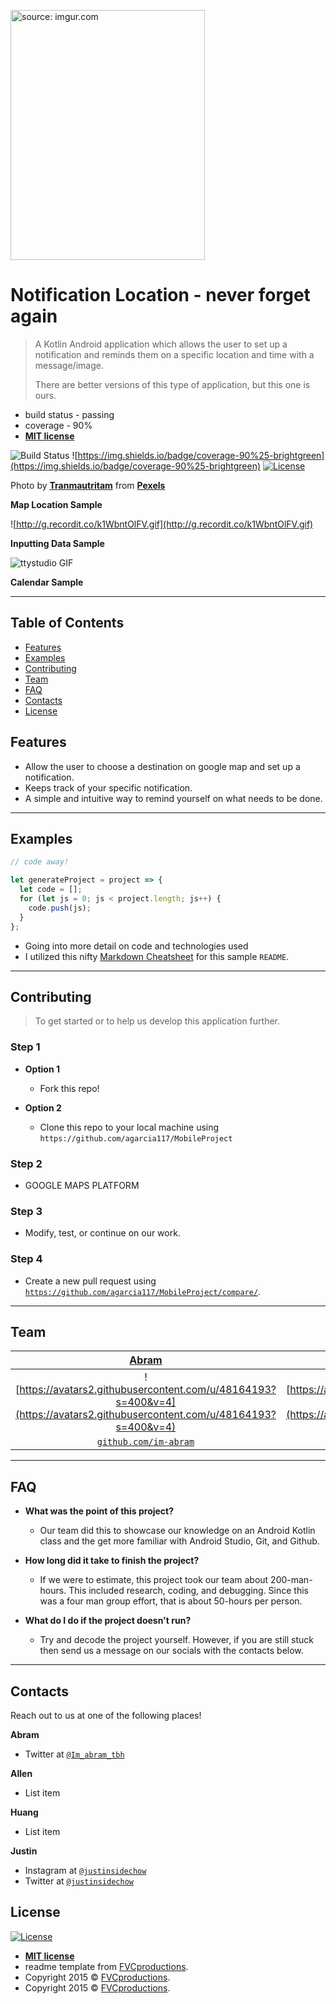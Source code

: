 
<a href="https://imgur.com/5B6WccZ"><img src="https://i.imgur.com/5B6WccZ.png" title="source: imgur.com" width="311" height="400"/> </a>

# Notification Location  - never forget again

> A Kotlin Android application which allows the user to set up a notification and reminds them on a specific location and time with a message/image.
> 
> There are better versions of this type of application, but this one is ours.



- build status - passing
- coverage - 90%
- **[MIT license](http://opensource.org/licenses/mit-license.php)**


![Build Status](http://img.shields.io/travis/badges/badgerbadgerbadger.svg?style=flat-square) ![https://img.shields.io/badge/coverage-90%25-brightgreen](https://img.shields.io/badge/coverage-90%25-brightgreen) [![License](http://img.shields.io/:license-mit-blue.svg?style=flat-square)](http://badges.mit-license.org) 


Photo by **[Tranmautritam](https://www.pexels.com/@tranmautritam?utm_content=attributionCopyText&utm_medium=referral&utm_source=pexels)** from **[Pexels](https://www.pexels.com/photo/photo-of-gray-and-white-tabby-kitten-sitting-on-sofa-2194261/?utm_content=attributionCopyText&utm_medium=referral&utm_source=pexels)**

**Map Location Sample**

![http://g.recordit.co/k1WbntOlFV.gif](http://g.recordit.co/k1WbntOlFV.gif)

**Inputting Data Sample**

![ttystudio GIF](https://raw.githubusercontent.com/chjj/ttystudio/master/img/example.gif)

**Calendar Sample**

---

## Table of Contents

- [Features](#features)
- [Examples](#example)
- [Contributing](#contributing)
- [Team](#team)
- [FAQ](#faq)
- [Contacts](#contacts)
- [License](#license)

## Features

 - Allow the user to choose a destination on google map and set up a notification.
 - Keeps track of your specific notification.
 - A simple and intuitive way to remind yourself on what needs to be done.



---

## Examples

```javascript
// code away!

let generateProject = project => {
  let code = [];
  for (let js = 0; js < project.length; js++) {
    code.push(js);
  }
};
```

- Going into more detail on code and technologies used
- I utilized this nifty <a href="https://github.com/adam-p/markdown-here/wiki/Markdown-Cheatsheet" target="_blank">Markdown Cheatsheet</a> for this sample `README`.

---

## Contributing

> To get started or to help us develop this application further. 

### Step 1

- **Option 1**
    - Fork this repo! 

- **Option 2**
    - Clone this repo to your local machine using `https://github.com/agarcia117/MobileProject`

### Step 2

- GOOGLE MAPS PLATFORM 

### Step 3
- Modify, test, or continue on our work.

### Step 4

-  Create a new pull request using <a href="https://github.com/agarcia117/MobileProject/compare/" target="_blank">`https://github.com/agarcia117/MobileProject/compare/`</a>.

---

## Team

| <a href="https://github.com/im-abram" target="_blank">**Abram**</a> | <a href="https://github.com/agarcia117" target="_blank">**Allen**</a> | <a href="https://github.com/HuangLA" target="_blank">**Huang**</a> | <a href="https://github.com/ChowJustin" target="_blank">**Justin**</a> |
| :---: |:---:| :---:| :---:|
|![https://avatars2.githubusercontent.com/u/48164193?s=400&v=4](https://avatars2.githubusercontent.com/u/48164193?s=400&v=4)| ![https://avatars2.githubusercontent.com/u/43732771?s=400&v=4&s=200](https://avatars2.githubusercontent.com/u/43732771?s=400&v=4&s=200) | ![https://avatars3.githubusercontent.com/u/35882142?s=460&v=4](https://avatars3.githubusercontent.com/u/35882142?s=460&v=4) | ![https://avatars0.githubusercontent.com/u/3687369?s=460&v=4](https://avatars0.githubusercontent.com/u/3687369?s=460&v=4)
| <a href="https://github.com/im-abram" target="_blank">`github.com/im-abram`</a> | <a href="https://github.com/agarcia117" target="_blank">`github.com/agarcia117`</a> | <a href="https://github.com/HuangLA" target="_blank">`github.com/HuangLA`</a> | <a href="https://github.com/ChowJustin" target="_blank">`github.com/ChowJustin`</a> 

---

## FAQ

- **What was the point of this project?**
    - Our team did this to showcase our knowledge on an Android Kotlin class and the get more familiar with Android Studio, Git, and Github.
    
- **How long did it take to finish the project?**
    - If we were to estimate, this project took our team about 200-man-hours. This included research, coding, and debugging. Since this was a four man group effort, that is about 50-hours per person.

- **What do I do if the project doesn't run?**
    - Try and decode the project yourself. However, if you are still stuck then send us a message on our socials with the contacts below. 

---

## Contacts

Reach out to us at one of the following places!

**Abram**
- Twitter at <a href="https://twitter.com/Im_abram_tbh" target="_blank">`@Im_abram_tbh`</a>

**Allen**

 - List item

**Huang**

 - List item

**Justin**
- Instagram at <a href="https://www.instagram.com/justinsidechow/" target="_blank">`@justinsidechow`</a>
- Twitter at <a href="http://twitter.com/justinsidechow" target="_blank">`@justinsidechow`</a>

## License

[![License](http://img.shields.io/:license-mit-blue.svg?style=flat-square)](http://badges.mit-license.org)

- **[MIT license](http://opensource.org/licenses/mit-license.php)**
- readme template from <a href="http://fvcproductions.com" target="_blank">FVCproductions</a>.
- Copyright 2015 © <a href="http://fvcproductions.com" target="_blank">FVCproductions</a>. 
- Copyright 2015 © <a href="http://fvcproductions.com" target="_blank">FVCproductions</a>. 